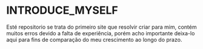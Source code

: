# INTRODUCE_MYSELF

Esté repositorio se trata do primeiro site que resolvir criar para mim, contém muitos erros devido a falta de experiência, porém acho importante deixa-lo aqui
para fins de comparação do meu crescimento ao longo do prazo.

